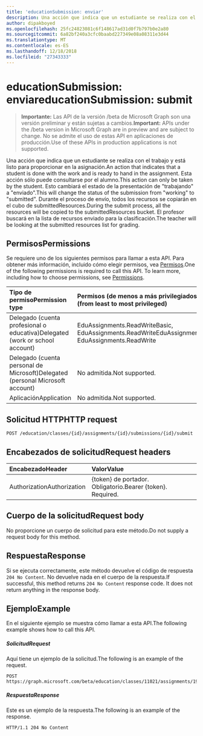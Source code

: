 ```yaml
---
title: 'educationSubmission: enviar'
description: Una acción que indica que un estudiante se realiza con el trabajo y está listo para proporcionar en la asignación. Esta acción sólo puede consultarse por el alumno.
author: dipakboyed
ms.openlocfilehash: 25fc24823081c6f148617ad31d0f7b797b0e2a80
ms.sourcegitcommit: 6a82bf240a3cfc0baabd227349e08a08311e3d44
ms.translationtype: MT
ms.contentlocale: es-ES
ms.lasthandoff: 12/18/2018
ms.locfileid: "27343333"
---
```

# <a name="educationsubmission-submit"></a><span data-ttu-id="0af57-104">educationSubmission: enviar</span><span class="sxs-lookup"><span data-stu-id="0af57-104">educationSubmission: submit</span></span>

> <span data-ttu-id="0af57-105">**Importante:** Las API de la versión /beta de Microsoft Graph son una versión preliminar y están sujetas a cambios.</span><span class="sxs-lookup"><span data-stu-id="0af57-105">**Important:** APIs under the /beta version in Microsoft Graph are in preview and are subject to change.</span></span> <span data-ttu-id="0af57-106">No se admite el uso de estas API en aplicaciones de producción.</span><span class="sxs-lookup"><span data-stu-id="0af57-106">Use of these APIs in production applications is not supported.</span></span>

<span data-ttu-id="0af57-107">Una acción que indica que un estudiante se realiza con el trabajo y está listo para proporcionar en la asignación.</span><span class="sxs-lookup"><span data-stu-id="0af57-107">An action that indicates that a student is done with the work and is ready to hand in the assignment.</span></span> <span data-ttu-id="0af57-108">Esta acción sólo puede consultarse por el alumno.</span><span class="sxs-lookup"><span data-stu-id="0af57-108">This action can only be taken by the student.</span></span> <span data-ttu-id="0af57-109">Esto cambiará el estado de la presentación de "trabajando" a "enviado".</span><span class="sxs-lookup"><span data-stu-id="0af57-109">This will change the status of the submission from "working" to "submitted".</span></span> <span data-ttu-id="0af57-110">Durante el proceso de envío, todos los recursos se copiarán en el cubo de submittedResources.</span><span class="sxs-lookup"><span data-stu-id="0af57-110">During the submit process, all the resources will be copied to the submittedResources bucket.</span></span> <span data-ttu-id="0af57-111">El profesor buscará en la lista de recursos enviado para la clasificación.</span><span class="sxs-lookup"><span data-stu-id="0af57-111">The teacher will be looking at the submitted resources list for grading.</span></span>

## <a name="permissions"></a><span data-ttu-id="0af57-112">Permisos</span><span class="sxs-lookup"><span data-stu-id="0af57-112">Permissions</span></span>
<span data-ttu-id="0af57-p104">Se requiere uno de los siguientes permisos para llamar a esta API. Para obtener más información, incluido cómo elegir permisos, vea [Permisos](/graph/permissions-reference).</span><span class="sxs-lookup"><span data-stu-id="0af57-p104">One of the following permissions is required to call this API. To learn more, including how to choose permissions, see [Permissions](/graph/permissions-reference).</span></span>

|<span data-ttu-id="0af57-115">Tipo de permiso</span><span class="sxs-lookup"><span data-stu-id="0af57-115">Permission type</span></span>      | <span data-ttu-id="0af57-116">Permisos (de menos a más privilegiados)</span><span class="sxs-lookup"><span data-stu-id="0af57-116">Permissions (from least to most privileged)</span></span>              |
|:--------------------|:---------------------------------------------------------|
|<span data-ttu-id="0af57-117">Delegado (cuenta profesional o educativa)</span><span class="sxs-lookup"><span data-stu-id="0af57-117">Delegated (work or school account)</span></span> |  <span data-ttu-id="0af57-118">EduAssignments.ReadWriteBasic, EduAssignments.ReadWrite</span><span class="sxs-lookup"><span data-stu-id="0af57-118">EduAssignments.ReadWriteBasic, EduAssignments.ReadWrite</span></span>  |
|<span data-ttu-id="0af57-119">Delegado (cuenta personal de Microsoft)</span><span class="sxs-lookup"><span data-stu-id="0af57-119">Delegated (personal Microsoft account)</span></span> |  <span data-ttu-id="0af57-120">No admitida.</span><span class="sxs-lookup"><span data-stu-id="0af57-120">Not supported.</span></span>  |
|<span data-ttu-id="0af57-121">Aplicación</span><span class="sxs-lookup"><span data-stu-id="0af57-121">Application</span></span> | <span data-ttu-id="0af57-122">No admitida.</span><span class="sxs-lookup"><span data-stu-id="0af57-122">Not supported.</span></span> | 

## <a name="http-request"></a><span data-ttu-id="0af57-123">Solicitud HTTP</span><span class="sxs-lookup"><span data-stu-id="0af57-123">HTTP request</span></span>
<!-- { "blockType": "ignored" } -->
```http
POST /education/classes/{id}/assignments/{id}/submissions/{id}/submit

```
## <a name="request-headers"></a><span data-ttu-id="0af57-124">Encabezados de solicitud</span><span class="sxs-lookup"><span data-stu-id="0af57-124">Request headers</span></span>
| <span data-ttu-id="0af57-125">Encabezado</span><span class="sxs-lookup"><span data-stu-id="0af57-125">Header</span></span>       | <span data-ttu-id="0af57-126">Valor</span><span class="sxs-lookup"><span data-stu-id="0af57-126">Value</span></span> |
|:---------------|:--------|
| <span data-ttu-id="0af57-127">Authorization</span><span class="sxs-lookup"><span data-stu-id="0af57-127">Authorization</span></span>  | <span data-ttu-id="0af57-p105">{token} de portador. Obligatorio.</span><span class="sxs-lookup"><span data-stu-id="0af57-p105">Bearer {token}. Required.</span></span>  |

## <a name="request-body"></a><span data-ttu-id="0af57-130">Cuerpo de la solicitud</span><span class="sxs-lookup"><span data-stu-id="0af57-130">Request body</span></span>
<span data-ttu-id="0af57-131">No proporcione un cuerpo de solicitud para este método.</span><span class="sxs-lookup"><span data-stu-id="0af57-131">Do not supply a request body for this method.</span></span>

## <a name="response"></a><span data-ttu-id="0af57-132">Respuesta</span><span class="sxs-lookup"><span data-stu-id="0af57-132">Response</span></span>
<span data-ttu-id="0af57-p106">Si se ejecuta correctamente, este método devuelve el código de respuesta `204 No Content`. No devuelve nada en el cuerpo de la respuesta.</span><span class="sxs-lookup"><span data-stu-id="0af57-p106">If successful, this method returns `204 No Content` response code. It does not return anything in the response body.</span></span>

## <a name="example"></a><span data-ttu-id="0af57-135">Ejemplo</span><span class="sxs-lookup"><span data-stu-id="0af57-135">Example</span></span>
<span data-ttu-id="0af57-136">En el siguiente ejemplo se muestra cómo llamar a esta API.</span><span class="sxs-lookup"><span data-stu-id="0af57-136">The following example shows how to call this API.</span></span>
##### <a name="request"></a><span data-ttu-id="0af57-137">Solicitud</span><span class="sxs-lookup"><span data-stu-id="0af57-137">Request</span></span>
<span data-ttu-id="0af57-138">Aquí tiene un ejemplo de la solicitud.</span><span class="sxs-lookup"><span data-stu-id="0af57-138">The following is an example of the request.</span></span>
<!-- {
  "blockType": "request",
  "name": "educationsubmission_submit"
}-->
```http
POST https://graph.microsoft.com/beta/education/classes/11021/assignments/19002/submissions/850f51b7/submit
```

##### <a name="response"></a><span data-ttu-id="0af57-139">Respuesta</span><span class="sxs-lookup"><span data-stu-id="0af57-139">Response</span></span>
<span data-ttu-id="0af57-140">Este es un ejemplo de la respuesta.</span><span class="sxs-lookup"><span data-stu-id="0af57-140">The following is an example of the response.</span></span>

<!-- {
  "blockType": "response",
  "truncated": true,
  "@odata.type": "microsoft.graph.educationAssignment"
} -->
```http
HTTP/1.1 204 No Content
```

<!-- uuid: 8fcb5dbc-d5aa-4681-8e31-b001d5168d79
2015-10-25 14:57:30 UTC -->
<!-- {
  "type": "#page.annotation",
  "description": "educationSubmission: submit",
  "keywords": "",
  "section": "documentation",
  "tocPath": ""
}-->